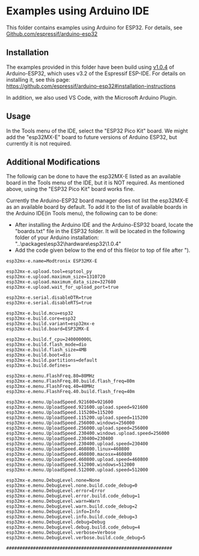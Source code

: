 
# Examples using Arduino IDE
This folder contains examples using Arduino for ESP32. For details, see [Github.com/espressif/arduino-esp32](https://github.com/espressif/arduino-esp32)

## Installation
The examples provided in this folder have been build using [v1.0.4](https://github.com/espressif/arduino-esp32/releases/tag/1.0.4) of Arduino-ESP32, which uses v3.2 of the Espressif ESP-IDE. For details on installing it, see this page:  
https://github.com/espressif/arduino-esp32#installation-instructions  

In addition, we also used VS Code, with the Microsoft Arduino Plugin.

## Usage
In the Tools menu of the IDE, select the "ESP32 Pico Kit" board. We might add the "esp32MX-E" board
to future versions of Arduino ESP32, but currently it is not required.

## Additional Modifications
The followig can be done to have the esp32MX-E listed as an available board in the Tools menu of the IDE, but it is NOT required. As mentioned above, using the "ESP32 Pico Kit" board works fine.   

Currently the Arduino-ESP32 board manager does not list the esp32MX-E as an available board by default. To add it to the list of available boards in the Arduino IDE(in Tools menu), the following can to be done:
- After installing the Arduino IDE and the Arduino-ESP32 board, locate the "boards.txt" file in the ESP32 folder. It will be located in the following folder of your Arduino installation: "..\packages\esp32\hardware\esp32\1.0.4"
- Add the code given below to the end of this file(or to top of file after ").

```
esp32mx-e.name=Modtronix ESP32MX-E

esp32mx-e.upload.tool=esptool_py
esp32mx-e.upload.maximum_size=1310720
esp32mx-e.upload.maximum_data_size=327680
esp32mx-e.upload.wait_for_upload_port=true

esp32mx-e.serial.disableDTR=true
esp32mx-e.serial.disableRTS=true

esp32mx-e.build.mcu=esp32
esp32mx-e.build.core=esp32
esp32mx-e.build.variant=esp32mx-e
esp32mx-e.build.board=ESP32MX-E

esp32mx-e.build.f_cpu=240000000L
esp32mx-e.build.flash_mode=dio
esp32mx-e.build.flash_size=4MB
esp32mx-e.build.boot=dio
esp32mx-e.build.partitions=default
esp32mx-e.build.defines=

esp32mx-e.menu.FlashFreq.80=80MHz
esp32mx-e.menu.FlashFreq.80.build.flash_freq=80m
esp32mx-e.menu.FlashFreq.40=40MHz
esp32mx-e.menu.FlashFreq.40.build.flash_freq=40m

esp32mx-e.menu.UploadSpeed.921600=921600
esp32mx-e.menu.UploadSpeed.921600.upload.speed=921600
esp32mx-e.menu.UploadSpeed.115200=115200
esp32mx-e.menu.UploadSpeed.115200.upload.speed=115200
esp32mx-e.menu.UploadSpeed.256000.windows=256000
esp32mx-e.menu.UploadSpeed.256000.upload.speed=256000
esp32mx-e.menu.UploadSpeed.230400.windows.upload.speed=256000
esp32mx-e.menu.UploadSpeed.230400=230400
esp32mx-e.menu.UploadSpeed.230400.upload.speed=230400
esp32mx-e.menu.UploadSpeed.460800.linux=460800
esp32mx-e.menu.UploadSpeed.460800.macosx=460800
esp32mx-e.menu.UploadSpeed.460800.upload.speed=460800
esp32mx-e.menu.UploadSpeed.512000.windows=512000
esp32mx-e.menu.UploadSpeed.512000.upload.speed=512000

esp32mx-e.menu.DebugLevel.none=None
esp32mx-e.menu.DebugLevel.none.build.code_debug=0
esp32mx-e.menu.DebugLevel.error=Error
esp32mx-e.menu.DebugLevel.error.build.code_debug=1
esp32mx-e.menu.DebugLevel.warn=Warn
esp32mx-e.menu.DebugLevel.warn.build.code_debug=2
esp32mx-e.menu.DebugLevel.info=Info
esp32mx-e.menu.DebugLevel.info.build.code_debug=3
esp32mx-e.menu.DebugLevel.debug=Debug
esp32mx-e.menu.DebugLevel.debug.build.code_debug=4
esp32mx-e.menu.DebugLevel.verbose=Verbose
esp32mx-e.menu.DebugLevel.verbose.build.code_debug=5

##############################################################
```